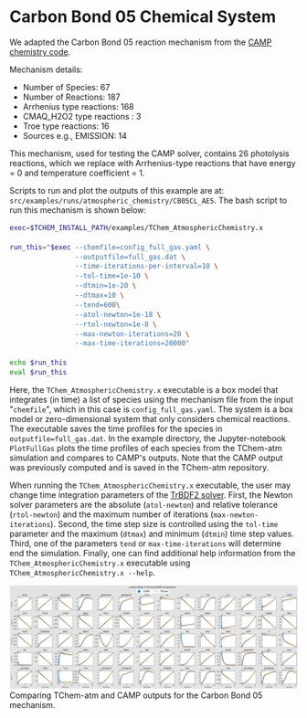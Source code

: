# **Carbon Bond 05 Chemical System**

We adapted the Carbon Bond 05 reaction mechanism from the [CAMP chemistry code](https://github.com/open-atmos/camp/tree/main/mechanisms/cb05cl_ae5).

Mechanism details:

* Number of Species: 67
* Number of Reactions: 187
* Arrhenius type reactions: 168
* CMAQ_H2O2 type reactions : 3
* Troe type reactions: 16
* Sources e.g., EMISSION: 14

This mechanism, used for testing the CAMP solver, contains 26 photolysis reactions, which we replace with Arrhenius-type reactions that have energy = 0 and temperature coefficient = 1.

Scripts to run and plot the outputs of this example are at: `src/examples/runs/atmospheric_chemistry/CB05CL_AE5`. The bash script to run this mechanism is shown below:

```bash
exec=$TCHEM_INSTALL_PATH/examples/TChem_AtmosphericChemistry.x

run_this="$exec --chemfile=config_full_gas.yaml \
                --outputfile=full_gas.dat \
                --time-iterations-per-interval=10 \
                --tol-time=1e-10 \
                --dtmin=1e-20 \
                --dtmax=10 \
                --tend=600\
                --atol-newton=1e-18 \
                --rtol-newton=1e-8 \
                --max-newton-iterations=20 \
                --max-time-iterations=20000"

echo $run_this
eval $run_this
```

Here, the `TChem_AtmosphericChemistry.x` executable is a box model that integrates (in time) a list of species using the mechanism file from the input "`chemfile`", which in this case is `config_full_gas.yaml`.
The system is a box model or zero-dimensional system that only considers chemical reactions.
The executable saves the time profiles for the species in `outputfile=full_gas.dat`.
In the example directory, the Jupyter-notebook `PlotFullGas` plots the time profiles of each species from the TChem-atm simulation and compares to CAMP's outputs.
Note that the CAMP output was previously computed and is saved in the TChem-atm repository.

When running the `TChem_AtmosphericChemistry.x` executable, the user may change time integration parameters of the [TrBDF2 solver](https://github.com/sandialabs/Tines?tab=readme-ov-file#timeintegration).
First, the Newton solver parameters are the absolute (`atol-newton`) and relative tolerance (`rtol-newton`) and the maximum number of iterations (`max-newton-iterations`).
Second, the time step size is controlled using the `tol-time` parameter and the maximum (`dtmax`) and minimum (`dtmin`) time step values.
Third, one of the parameters `tend` or `max-time-iterations` will determine end the simulation.
Finally, one can find additional help information from the `TChem_AtmosphericChemistry.x` executable using `TChem_AtmosphericChemistry.x --help`.


![TChem-atm vs CAMP](figures/carbonB5TChemvsCAMP.png)
Comparing TChem-atm and CAMP outputs for the Carbon Bond 05 mechanism.
